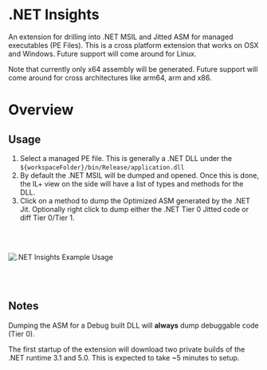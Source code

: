 # .NET Insights

An extension for drilling into .NET MSIL and Jitted ASM for managed executables (PE Files). This is a cross platform extension that works on OSX and Windows. Future support will come around for Linux.

Note that currently only x64 assembly will be generated. Future support will come around for cross architectures like arm64, arm and x86.

# Overview

## Usage

1. Select a managed PE file. This is generally a .NET DLL under the `${workspaceFolder}/bin/Release/application.dll`
2. By default the .NET MSIL will be dumped and opened. Once this is done, the IL+ view on the side will have a list of types and methods for the DLL.
3. Click on a method to dump the Optimized ASM generated by the .NET Jit. Optionally right click to dump either the .NET Tier 0 Jitted code or diff Tier 0/Tier 1.

<br></br>

![.NET Insights Example Usage](media/dotnet-insights-overview.gif)

<br></br>

## Notes

Dumping the ASM for a Debug built DLL will **always** dump debuggable code (Tier 0).

The first startup of the extension will download two private builds of the .NET runtime 3.1 and 5.0. This is expected to take ~5 minutes to setup.